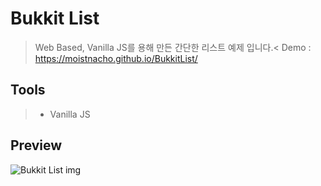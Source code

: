# Bukkit List
> Web Based, Vanilla JS를 용해 만든 간단한 리스트 예제 입니다.<
> Demo : https://moistnacho.github.io/BukkitList/

## Tools
> + Vanilla JS

## Preview
![Bukkit List img](https://user-images.githubusercontent.com/59498305/98068799-7024e980-1ea0-11eb-9318-ecbafe22e313.png)
